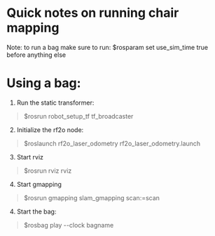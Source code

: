 
# Quick notes on running chair mapping

Note: to run a bag make sure to run: $rosparam set use_sim_time true
before anything else
# Using a bag:
1. Run the static transformer: 
> $rosrun robot_setup_tf tf_broadcaster
2. Initialize the rf2o node:   
> $roslaunch rf2o_laser_odometry rf2o_laser_odometry.launch
3. Start rviz                  
> $rosrun rviz rviz
4. Start gmapping
> $rosrun gmapping slam_gmapping scan:=scan
4. Start the bag:              
> $rosbag play --clock bagname

